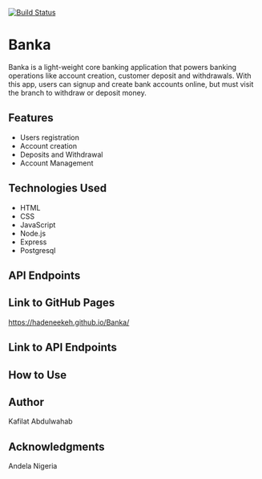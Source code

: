 [![Build Status](https://travis-ci.org/Hadeneekeh/Banka.svg?branch=develop)](https://travis-ci.org/Hadeneekeh/Banka)
# Banka
Banka is a light-weight core banking application that powers banking operations like account
creation, customer deposit and withdrawals. With this app, users can signup and create bank accounts online, but must visit the branch to withdraw or deposit money.

## Features
* Users registration
* Account creation
* Deposits and Withdrawal
* Account Management

## Technologies Used 
* HTML
* CSS
* JavaScript
* Node.js
* Express
* Postgresql

## API Endpoints


## Link to GitHub Pages
https://hadeneekeh.github.io/Banka/

## Link to API Endpoints


## How to Use


## Author
Kafilat Abdulwahab

## Acknowledgments
Andela Nigeria